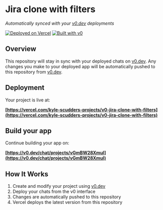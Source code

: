 # Jira clone with filters

_Automatically synced with your [v0.dev](https://v0.dev) deployments_

[![Deployed on Vercel](https://img.shields.io/badge/Deployed%20on-Vercel-black?style=for-the-badge&logo=vercel)](https://vercel.com/kyle-scudders-projects/v0-jira-clone-with-filters)
[![Built with v0](https://img.shields.io/badge/Built%20with-v0.dev-black?style=for-the-badge)](https://v0.dev/chat/projects/vGmBW28Xmul)

## Overview

This repository will stay in sync with your deployed chats on [v0.dev](https://v0.dev).
Any changes you make to your deployed app will be automatically pushed to this repository from [v0.dev](https://v0.dev).

## Deployment

Your project is live at:

**[https://vercel.com/kyle-scudders-projects/v0-jira-clone-with-filters](https://vercel.com/kyle-scudders-projects/v0-jira-clone-with-filters)**

## Build your app

Continue building your app on:

**[https://v0.dev/chat/projects/vGmBW28Xmul](https://v0.dev/chat/projects/vGmBW28Xmul)**

## How It Works

1. Create and modify your project using [v0.dev](https://v0.dev)
2. Deploy your chats from the v0 interface
3. Changes are automatically pushed to this repository
4. Vercel deploys the latest version from this repository
